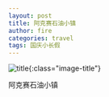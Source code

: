 ```yaml
---
layout: post
title: 阿克赛石油小镇
author: fire
categories: travel 
tags: 国庆小长假
---
```


![title](http://image.sideproject.cn/title/title_201.jpg){:class="image-title"}

阿克赛石油小镇